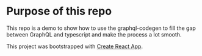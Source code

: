 # Purpose of this repo

This repo is a demo to show how to use the graphql-codegen to fill the gap between GraphQL and typescript and make the process a lot smooth.

This project was bootstrapped with [Create React App](https://github.com/facebook/create-react-app).
